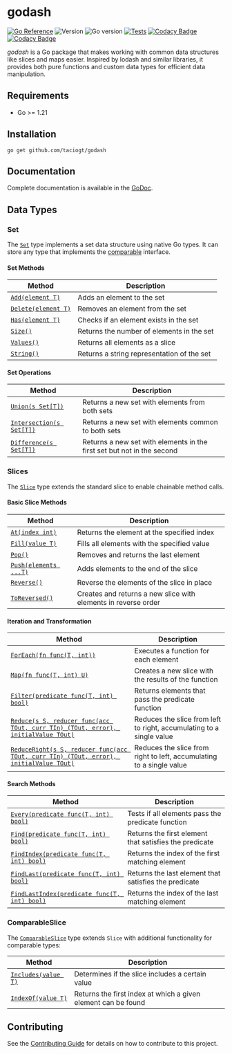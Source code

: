 # godash

[![Go Reference](https://pkg.go.dev/badge/github.com/taciogt/envtags.svg)](https://pkg.go.dev/github.com/taciogt/godash)
![Version](https://img.shields.io/github/v/release/taciogt/godash)
![Go version](https://img.shields.io/github/go-mod/go-version/taciogt/godash)
[![Tests](https://github.com/taciogt/godash/actions/workflows/tests.yaml/badge.svg)](https://github.com/taciogt/godash/actions/workflows/tests.yaml)
[![Codacy Badge](https://app.codacy.com/project/badge/Grade/86a0ff7430d54e0fa614195978c09213)](https://app.codacy.com/gh/taciogt/godash/dashboard?utm_source=gh&utm_medium=referral&utm_content=&utm_campaign=Badge_grade)
[![Codacy Badge](https://app.codacy.com/project/badge/Coverage/86a0ff7430d54e0fa614195978c09213)](https://app.codacy.com/gh/taciogt/godash/dashboard?utm_source=gh&utm_medium=referral&utm_content=&utm_campaign=Badge_coverage)

_godash_ is a Go package that makes working with common data structures like slices and maps easier.
Inspired by lodash and similar libraries, it provides both pure functions and custom data types for
efficient data manipulation.

## Requirements

- Go >= 1.21

## Installation

```shell
go get github.com/taciogt/godash
```

## Documentation

Complete documentation is available in the [GoDoc](https://pkg.go.dev/github.com/taciogt/godash).

## Data Types

### Set

The [`Set`](https://pkg.go.dev/github.com/taciogt/godash#Set) type implements a set data structure using native Go types.
It can store any type that implements the [comparable](https://go.dev/ref/spec#Type_constraints) interface.

#### Set Methods

| Method                                                                         | Description                                |
|--------------------------------------------------------------------------------|--------------------------------------------|
| [`Add(element T)`](https://pkg.go.dev/github.com/taciogt/godash#Set.Add)       | Adds an element to the set                 |
| [`Delete(element T)`](https://pkg.go.dev/github.com/taciogt/godash#Set.Delete) | Removes an element from the set            |
| [`Has(element T)`](https://pkg.go.dev/github.com/taciogt/godash#Set.Has)       | Checks if an element exists in the set     |
| [`Size()`](https://pkg.go.dev/github.com/taciogt/godash#Set.Size)              | Returns the number of elements in the set  |
| [`Values()`](https://pkg.go.dev/github.com/taciogt/godash#Set.Values)          | Returns all elements as a slice            |
| [`String()`](https://pkg.go.dev/github.com/taciogt/godash#Set.String)          | Returns a string representation of the set |

#### Set Operations

| Method                                                                                    | Description                                                            |
|-------------------------------------------------------------------------------------------|------------------------------------------------------------------------|
| [`Union(s Set[T])`](https://pkg.go.dev/github.com/taciogt/godash#Set.Union)               | Returns a new set with elements from both sets                         |
| [`Intersection(s Set[T])`](https://pkg.go.dev/github.com/taciogt/godash#Set.Intersection) | Returns a new set with elements common to both sets                    |
| [`Difference(s Set[T])`](https://pkg.go.dev/github.com/taciogt/godash#Set.Difference)     | Returns a new set with elements in the first set but not in the second |

### Slices

The [`Slice`](https://pkg.go.dev/github.com/taciogt/godash#Slice) type extends the standard slice to enable chainable method calls.

#### Basic Slice Methods

| Method                                                                           | Description                                                    |
|----------------------------------------------------------------------------------|----------------------------------------------------------------|
| [`At(index int)`](https://pkg.go.dev/github.com/taciogt/godash#Slice.At)         | Returns the element at the specified index                     |
| [`Fill(value T)`](https://pkg.go.dev/github.com/taciogt/godash#Slice.Fill)       | Fills all elements with the specified value                    |
| [`Pop()`](https://pkg.go.dev/github.com/taciogt/godash#Slice.Pop)                | Removes and returns the last element                           |
| [`Push(elements ...T)`](https://pkg.go.dev/github.com/taciogt/godash#Slice.Push) | Adds elements to the end of the slice                          |
| [`Reverse()`](https://pkg.go.dev/github.com/taciogt/godash#Slice.Reverse)        | Reverse the elements of the slice in place                     |
| [`ToReversed()`](https://pkg.go.dev/github.com/taciogt/godash#Slice.ToReversed)  | Creates and returns a new slice with elements in reverse order |

#### Iteration and Transformation

| Method                                                                                                                                            | Description                                                          |
|---------------------------------------------------------------------------------------------------------------------------------------------------|----------------------------------------------------------------------|
| [`ForEach(fn func(T, int))`](https://pkg.go.dev/github.com/taciogt/godash#Slice.ForEach)                                                          | Executes a function for each element                                 |
| [`Map(fn func(T, int) U)`](https://pkg.go.dev/github.com/taciogt/godash#Map)                                                                      | Creates a new slice with the results of the function                 |
| [`Filter(predicate func(T, int) bool)`](https://pkg.go.dev/github.com/taciogt/godash#Slice.Filter)                                                | Returns elements that pass the predicate function                    |
| [`Reduce(s S, reducer func(acc TOut, curr TIn) (TOut, error), initialValue TOut)`](https://pkg.go.dev/github.com/taciogt/godash#Reduce)           | Reduces the slice from left to right, accumulating to a single value |
| [`ReduceRight(s S, reducer func(acc TOut, curr TIn) (TOut, error), initialValue TOut)`](https://pkg.go.dev/github.com/taciogt/godash#ReduceRight) | Reduces the slice from right to left, accumulating to a single value |

#### Search Methods

| Method                                                                                                           | Description                                            |
|------------------------------------------------------------------------------------------------------------------|--------------------------------------------------------|
| [`Every(predicate func(T, int) bool)`](https://pkg.go.dev/github.com/taciogt/godash#Slice.Every)                 | Tests if all elements pass the predicate function      |
| [`Find(predicate func(T, int) bool)`](https://pkg.go.dev/github.com/taciogt/godash#Slice.Find)                   | Returns the first element that satisfies the predicate |
| [`FindIndex(predicate func(T, int) bool)`](https://pkg.go.dev/github.com/taciogt/godash#Slice.FindIndex)         | Returns the index of the first matching element        |
| [`FindLast(predicate func(T, int) bool)`](https://pkg.go.dev/github.com/taciogt/godash#Slice.FindLast)           | Returns the last element that satisfies the predicate  |
| [`FindLastIndex(predicate func(T, int) bool)`](https://pkg.go.dev/github.com/taciogt/godash#Slice.FindLastIndex) | Returns the index of the last matching element         |

### ComparableSlice

The [`ComparableSlice`](https://pkg.go.dev/github.com/taciogt/godash#ComparableSlice) type extends `Slice` with additional functionality for comparable types:

| Method                                                                                       | Description                                                   |
|----------------------------------------------------------------------------------------------|---------------------------------------------------------------|
| [`Includes(value T)`](https://pkg.go.dev/github.com/taciogt/godash#ComparableSlice.Includes) | Determines if the slice includes a certain value              |
| [`IndexOf(value T)`](https://pkg.go.dev/github.com/taciogt/godash#ComparableSlice.IndexOf)   | Returns the first index at which a given element can be found |

## Contributing

See the [Contributing Guide](CONTRIBUTING.md) for details on how to contribute to this project.